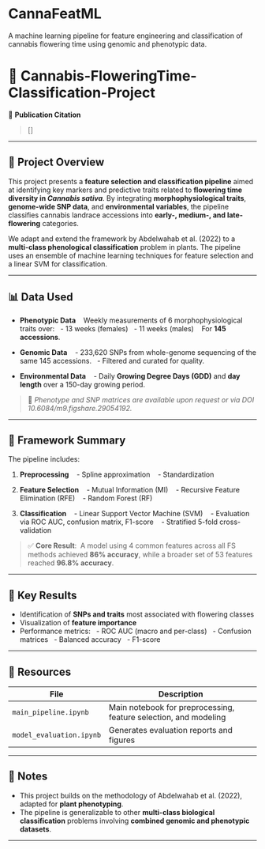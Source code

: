 # CannaFeatML
A machine learning pipeline for feature engineering and classification of cannabis flowering time using genomic and phenotypic data.


# 🌿 Cannabis-FloweringTime-Classification-Project

📖 **Publication Citation**  
> []

---

## 🧬 Project Overview

This project presents a **feature selection and classification pipeline** aimed at identifying key markers and predictive traits related to **flowering time diversity in *Cannabis sativa***. By integrating **morphophysiological traits**, **genome-wide SNP data**, and **environmental variables**, the pipeline classifies cannabis landrace accessions into **early-, medium-, and late-flowering** categories.

We adapt and extend the framework by Abdelwahab et al. (2022) to a **multi-class phenological classification** problem in plants. The pipeline uses an ensemble of machine learning techniques for feature selection and a linear SVM for classification.

---

## 📊 Data Used

- **Phenotypic Data**  
  Weekly measurements of 6 morphophysiological traits over:
  - 13 weeks (females)
  - 11 weeks (males)  
  For **145 accessions**.

- **Genomic Data**  
  - 233,620 SNPs from whole-genome sequencing of the same 145 accessions.
  - Filtered and curated for quality.

- **Environmental Data**  
  - Daily **Growing Degree Days (GDD)** and **day length** over a 150-day growing period.

> 📎 *Phenotype and SNP matrices are available upon request or via DOI 10.6084/m9.figshare.29054192.*

---

## 🧪 Framework Summary
The pipeline includes:

1. **Preprocessing**
   - Spline approximation
   - Standardization

2. **Feature Selection**
   - Mutual Information (MI)
   - Recursive Feature Elimination (RFE)
   - Random Forest (RF)

3. **Classification**
   - Linear Support Vector Machine (SVM)
   - Evaluation via ROC AUC, confusion matrix, F1-score
   - Stratified 5-fold cross-validation

> ✅ **Core Result**:  
> A model using 4 common features across all FS methods achieved **86% accuracy**, while a broader set of 53 features reached **96.8% accuracy**.

---

## 📌 Key Results

- Identification of **SNPs and traits** most associated with flowering classes
- Visualization of **feature importance**
- Performance metrics:
  - ROC AUC (macro and per-class)
  - Confusion matrices
  - Balanced accuracy
  - F1-score

---

## 📁 Resources

| File | Description |
|------|-------------|
| `main_pipeline.ipynb` | Main notebook for preprocessing, feature selection, and modeling |
| `model_evaluation.ipynb` | Generates evaluation reports and figures |

---

## 📝 Notes

- This project builds on the methodology of Abdelwahab et al. (2022), adapted for **plant phenotyping**.
- The pipeline is generalizable to other **multi-class biological classification** problems involving **combined genomic and phenotypic datasets**.

---

